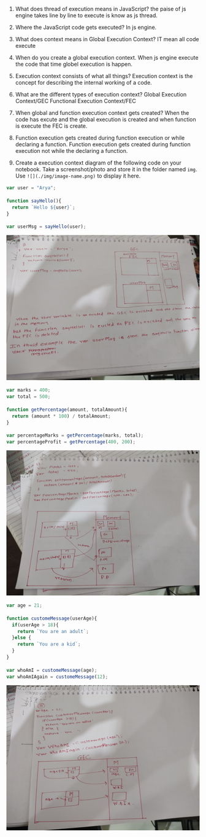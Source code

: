 1. What does thread of execution means in JavaScript?
the paise of js engine takes line by line to execute is know as js thread.
2. Where the JavaScript code gets executed?
In js engine.
3. What does context means in Global Execution Context?
IT mean all code execute
4. When do you create a global execution context.
When js engine execute the code that time globel execution is happen.
5. Execution context consists of what all things?
Execution context is the concept for describing the internal working of a code. 
6. What are the different types of execution context?
Global Execution Context/GEC
Functional Execution Context/FEC
7. When global and function execution context gets created?
When the code has excute and the global execution is created and when function is execute the FEC is create.
8. Function execution gets created during function execution or while declaring a function.
Function execution gets created during function execution not while the declaring a function.

9. Create a execution context diagram of the following code on your notebook. Take a screenshot/photo and store it in the folder named `img`. Use `![](./img/image-name.png)` to display it here.



```js
var user = "Arya";

function sayHello(){
  return `Hello ${user}`;
}

var userMsg = sayHello(user);
```

<!-- Put your image here -->

![](./image/IMG_20220216_111412531.jpg)



```js
var marks = 400;
var total = 500;

function getPercentage(amount, totalAmount){
  return (amount * 100) / totalAmount;
}

var percentageMarks = getPercentage(marks, total);
var percentageProfit = getPercentage(400, 200);
```

<!-- Put your image here -->

![](./image/IMG_20220216_111422149.jpg)



```js
var age = 21;

function customeMessage(userAge){
  if(userAge > 18){
    return `You are an adult`;
  }else {
    return `You are a kid`;
  }
}

var whoAmI = customeMessage(age);
var whoAmIAgain = customeMessage(12);
```

<!-- Put your image here -->

![](./image/IMG_20220216_111430756.jpg)